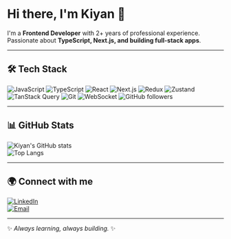 # Hi there, I'm Kiyan 👋

I'm a **Frontend Developer** with 2+ years of professional experience.  
Passionate about **TypeScript, Next.js, and building full-stack apps**.  

---

## 🛠 Tech Stack

![JavaScript](https://img.shields.io/badge/-JavaScript-F7DF1E?style=flat&logo=javascript&logoColor=000)
![TypeScript](https://img.shields.io/badge/-TypeScript-3178C6?style=flat&logo=typescript&logoColor=fff)
![React](https://img.shields.io/badge/-React-61DAFB?style=flat&logo=react&logoColor=000)
![Next.js](https://img.shields.io/badge/-Next.js-000000?style=flat&logo=nextdotjs&logoColor=fff)
![Redux](https://img.shields.io/badge/-Redux-764ABC?style=flat&logo=redux&logoColor=fff)
![Zustand](https://img.shields.io/badge/-Zustand-181717?style=flat&logo=zustand&logoColor=white)
![TanStack Query](https://img.shields.io/badge/-TanStack%20Query-FF4154?style=flat&logo=reactquery&logoColor=white)
![Git](https://img.shields.io/badge/-Git-F05032?style=flat&logo=git&logoColor=fff)
![WebSocket](https://img.shields.io/badge/-WebSocket-010101?style=flat&logo=socketdotio&logoColor=fff)
![GitHub followers](https://img.shields.io/github/followers/kiyan-alav?style=social)


---

## 📊 GitHub Stats

![Kiyan's GitHub stats](https://github-readme-stats.vercel.app/api?username=kiyan-alav&show_icons=true&theme=radical)  
![Top Langs](https://github-readme-stats.vercel.app/api/top-langs/?username=kiyan-alav&layout=compact&theme=radical)

---

## 🌍 Connect with me

[![LinkedIn](https://img.shields.io/badge/-LinkedIn-0A66C2?style=flat&logo=linkedin&logoColor=fff)](https://linkedin.com/in/kiyan-alavi-924359194)  
[![Email](https://img.shields.io/badge/-Email-D14836?style=flat&logo=gmail&logoColor=fff)](mailto:kiyanalavi1379@gamil.com)

---
✨ _Always learning, always building._ ✨
